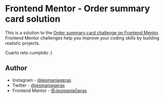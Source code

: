 # Frontend Mentor - Order summary card solution

This is a solution to the [Order summary card challenge on Frontend Mentor](https://www.frontendmentor.io/challenges/order-summary-component-QlPmajDUj). Frontend Mentor challenges help you improve your coding skills by building realistic projects. 

Cuarto reto cumplido :)

## Author

- Instagram - [@jesmaniageras](https://www.instagram.com/jesmaniageras/)
- Twitter - [@jesmaniageras](https://www.twitter.com/JesmaniaGeras)
- Frontend Mentor - [@JesmaniaGeras](https://www.frontendmentor.io/profile/JesmaniaGeras)
